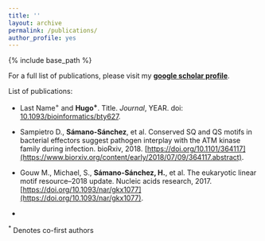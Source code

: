 ```yaml
---
title: ''
layout: archive
permalink: /publications/
author_profile: yes
---
```


{% include base_path %}

For a full list of publications, please visit my **[google scholar profile](https://scholar.google.de/citations?user=c5EwcVAAAAAJ&hl=en)**.

List of publications:

* Last Name<sup>+</sup> and **Hugo<sup>+</sup>**. Title. *Journal*, YEAR. doi:
[10.1093/bioinformatics/bty627](https://DOI).

* Sampietro D., **Sámano-Sánchez**, et al. Conserved SQ and QS motifs in bacterial effectors suggest pathogen interplay with the ATM kinase family during infection. bioRxiv, 2018. [https://doi.org/10.1101/364117](https://www.biorxiv.org/content/early/2018/07/09/364117.abstract).

* Gouw M., Michael, S., **Sámano-Sánchez, H.**, et al. The eukaryotic linear motif resource–2018 update. Nucleic acids research, 2017. [https://doi.org/10.1093/nar/gkx1077](https://doi.org/10.1093/nar/gkx1077).

* 

<sup>*</sup> Denotes co-first authors

